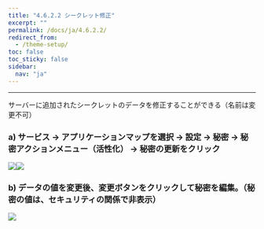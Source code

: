 ```yaml
---
title: "4.6.2.2 シークレット修正"
excerpt: ""
permalink: /docs/ja/4.6.2.2/
redirect_from:
  - /theme-setup/
toc: false
toc_sticky: false
sidebar:
  nav: "ja"
---
```



---

サーバーに追加されたシークレットのデータを修正することができる（名前は変更不可）

### a\) サービス → アプリケーションマップを選択 → 設定 → 秘密 → 秘密アクションメニュー（活性化） → 秘密の更新をクリック
![](/assets/JP/2.5/3.1.6-2b_1.png)![](/assets/JP/2.5/3.1.6-2b_2.png)

### b\) データの値を変更後、変更ボタンをクリックして秘密を編集。（秘密の値は、セキュリティの関係で非表示）
![](/assets/JP/2.5/3.1.6-2b_3.png)
